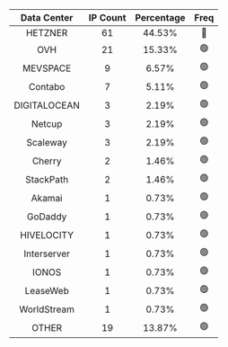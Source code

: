 | Data Center | IP Count | Percentage | Freq |
|:------------:|:--------:|:-----------:|:-----:|
| HETZNER | 61 | 44.53% | 🔴 |
| OVH | 21 | 15.33% | 🟢 |
| MEVSPACE | 9 | 6.57% | 🟢 |
| Contabo | 7 | 5.11% | 🟢 |
| DIGITALOCEAN | 3 | 2.19% | 🟢 |
| Netcup | 3 | 2.19% | 🟢 |
| Scaleway | 3 | 2.19% | 🟢 |
| Cherry | 2 | 1.46% | 🟢 |
| StackPath | 2 | 1.46% | 🟢 |
| Akamai | 1 | 0.73% | 🟢 |
| GoDaddy | 1 | 0.73% | 🟢 |
| HIVELOCITY | 1 | 0.73% | 🟢 |
| Interserver | 1 | 0.73% | 🟢 |
| IONOS | 1 | 0.73% | 🟢 |
| LeaseWeb | 1 | 0.73% | 🟢 |
| WorldStream | 1 | 0.73% | 🟢 |
| OTHER | 19 | 13.87% | 🟢 |